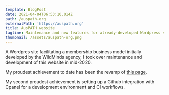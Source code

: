 ```yaml
---
template: BlogPost
date: 2021-04-04T06:53:10.014Z
path: /auspath-org
externalPath: 'https://auspath.org'
title: AusPATH website
tagline: Maintenance and new features for already-developed Wordpress site
thumbnail: /assets/auspath-org.png
---
```

A Wordpres site facilitating a membership business model initially developed by the WildMinds agency, I took over maintenance and development of this website in mid-2020. 

My proudest achievement to date has been the revamp of [this page](https://auspath.org/providers/).

My second proudest achievement is setting up a Github integration with Cpanel for a development environment and CI workflows.
